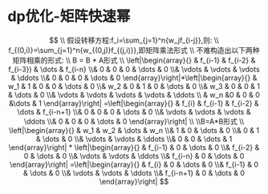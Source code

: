 # dp优化-矩阵快速幂

$$
\\ 假设转移方程:f_i=\sum_{j=1}^n{w_jf_{i-j}},则:
\\ f_{(0,i)}=\sum_{j=1}^n{w_{(0,j)}f_{(j,i)}},即矩阵乘法形式
\\ 不难构造出以下两种矩阵相乘的形式:
\\ B = B * A形式
\\ 
\left|\begin{array}{}
& f_{i-1} & f_{i-2} & f_{i-3}) & \dots & f_{i-n}
\\& 0 & 0 & 0 & \dots & 0
\\& \vdots & \vdots & \vdots & \ddots
\\& 0 & 0 & 0 & \dots & 0
\end{array}\right|*\left|\begin{array}{}
& w_1 & 1 & 0 & 0 & \dots & 0
\\& w_2 & 0 & 1 & 0 & \dots & 0
\\& w_3 & 0 & 0 & 1 & \dots & 0
\\& \vdots & \vdots & \vdots & \vdots & \ddots
\\ & w_n &0 & 0 & 0 &\dots & 1
\end{array}\right|
=\left|\begin{array}{}
& f_{i} & f_{i-1} & f_{i-2} & \dots & f_{i-n+1}
\\& 0 & 0 & 0 & \dots & 0
\\& \vdots & \vdots & \vdots & \ddots
\\& 0 & 0 & 0 & \dots & 0
\end{array}\right|
\\
\\B=A*B形式
\\
\left|\begin{array}{}
& w_1 & w_2 & \dots & w_n
\\& 1 & 0 & \dots & 0
\\& 0 & 1 & \dots & 0
\\& \vdots & \vdots & \ddots
\\& 0 & 0 & \dots & 1
\end{array}\right| * \left|\begin{array}{}
& f_{i-1} & 0 & \dots & 0
\\& f_{i-2} & 0 & \dots & 0
\\& \vdots & \vdots & \ddots
\\& f_{i-n} & 0 & \dots & 0
\end{array}\right|
=\left|\begin{array}{}
& f_{i} & 0 & \dots & 0
\\& f_{i-1} & 0 & \dots & 0
\\& \vdots & \vdots & \ddots
\\& f_{i-n+1} & 0 & \dots & 0
\end{array}\right|
$$



